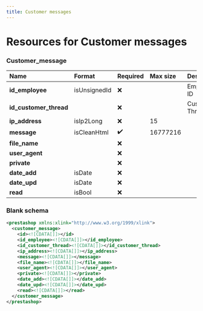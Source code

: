 ```yaml
---
title: Customer messages
---
```


# Resources for Customer messages

### Customer_message

|          Name          |    Format    | Required | Max size |    Description     |
| :--------------------- | :----------- | :------- | :------- | :----------------- |
| **id_employee**        | isUnsignedId | ❌        |          | Employee ID        |
| **id_customer_thread** |              | ❌        |          | Customer Thread ID |
| **ip_address**         | isIp2Long    | ❌        | 15       |                    |
| **message**            | isCleanHtml  | ✔️       | 16777216 |                    |
| **file_name**          |              | ❌        |          |                    |
| **user_agent**         |              | ❌        |          |                    |
| **private**            |              | ❌        |          |                    |
| **date_add**           | isDate       | ❌        |          |                    |
| **date_upd**           | isDate       | ❌        |          |                    |
| **read**               | isBool       | ❌        |          |                    |


### Blank schema

```xml
<prestashop xmlns:xlink="http://www.w3.org/1999/xlink">
  <customer_message>
    <id><![CDATA[]]></id>
    <id_employee><![CDATA[]]></id_employee>
    <id_customer_thread><![CDATA[]]></id_customer_thread>
    <ip_address><![CDATA[]]></ip_address>
    <message><![CDATA[]]></message>
    <file_name><![CDATA[]]></file_name>
    <user_agent><![CDATA[]]></user_agent>
    <private><![CDATA[]]></private>
    <date_add><![CDATA[]]></date_add>
    <date_upd><![CDATA[]]></date_upd>
    <read><![CDATA[]]></read>
  </customer_message>
</prestashop>
```

